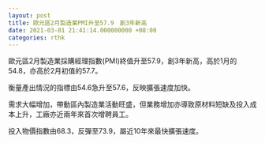 ```yaml
---
layout: post
title: 歐元區2月製造業PMI升至57.9　創3年新高
date: 2021-03-01 21:41:14.000000000 +08:00
categories: rthk
---
```


歐元區2月製造業採購經理指數(PMI)終值升至57.9，創3年新高，高於1月的54.8，亦高於2月初值的57.7。

衡量產出情況的指標由54.6急升至57.6，反映擴張速度加快。

需求大幅增加，帶動區內製造業活動旺盛，但業務增加亦導致原材料短缺及投入成本上升，工廠亦近兩年來首次增聘員工。

投入物價指數由68.3，反彈至73.9，屬近10年來最快擴張速度。
